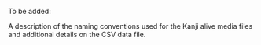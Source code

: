 To be added: 

A description of the naming conventions used for the Kanji alive media files and additional details on the CSV data file.
